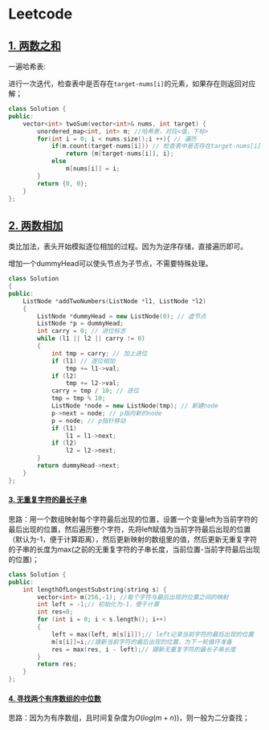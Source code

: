 # Leetcode

## [1. 两数之和](https://leetcode-cn.com/problems/two-sum/)

一遍哈希表:

进行一次迭代，检查表中是否存在`target-nums[i]`的元素，如果存在则返回对应解；

```cpp
class Solution {
public:
    vector<int> twoSum(vector<int>& nums, int target) {
        unordered_map<int, int> m; //哈希表，对应<值，下标>
        for(int i = 0; i < nums.size();i ++){ // 遍历
            if(m.count(target-nums[i])) // 检查表中是否存在target-nums[i]
                return {m[target-nums[i]], i};
            else
                m[nums[i]] = i;
        }
        return {0, 0};
    }
};
```

## [2. 两数相加](https://leetcode-cn.com/problems/add-two-numbers/)

类比加法，表头开始模拟逐位相加的过程。因为为逆序存储，直接遍历即可。

增加一个dummyHead可以使头节点为子节点，不需要特殊处理。

```cpp
class Solution
{
public:
    ListNode *addTwoNumbers(ListNode *l1, ListNode *l2)
    {
        ListNode *dummyHead = new ListNode(0); // 虚节点
        ListNode *p = dummyHead;
        int carry = 0; // 进位标志
        while (l1 || l2 || carry != 0)
        {
            int tmp = carry; // 加上进位
            if (l1) // 逐位相加
                tmp += l1->val;
            if (l2)
                tmp += l2->val;
            carry = tmp / 10; // 进位
            tmp = tmp % 10;
            ListNode *node = new ListNode(tmp); // 新建node
            p->next = node; // p指向新的node
            p = node; // p指针移动
            if (l1)
                l1 = l1->next;
            if (l2)
                l2 = l2->next;
        }
        return dummyHead->next;
    }
};
```

#### [3. 无重复字符的最长子串](https://leetcode-cn.com/problems/longest-substring-without-repeating-characters/)

思路：用一个数组映射每个字符最后出现的位置，设置一个变量left为当前字符的最后出现的位置，然后遍历整个字符，先将left赋值为当前字符最后出现的位置（默认为-1，便于计算距离），然后更新映射的数组里的值，然后更新无重复字符的子串的长度为max(之前的无重复字符的子串长度，当前位置-当前字符最后出现的位置)；

```cpp
class Solution {
public:
    int lengthOfLongestSubstring(string s) {
        vector<int> m(256,-1); //每个字符与最后出现的位置之间的映射
        int left = -1;// 初始化为-1，便于计算
        int res=0;
        for (int i = 0; i < s.length(); i++)
        {
            left = max(left, m[s[i]]);// left记录当前字符的最后出现的位置
            m[s[i]]=i;//跟新当前字符的最后出现的位置，为下一轮循环准备
            res = max(res, i - left);// 跟新无重复字符的最长子串长度
        }
        return res;
    }
};
```

#### [4. 寻找两个有序数组的中位数](https://leetcode-cn.com/problems/median-of-two-sorted-arrays/)

思路：因为为有序数组，且时间复杂度为$O(log(m+n))$，则一般为二分查找；[]()